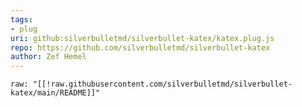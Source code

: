 ```yaml
---
tags:
- plug
uri: github:silverbulletmd/silverbullet-katex/katex.plug.js
repo: https://github.com/silverbulletmd/silverbullet-katex
author: Zef Hemel
---
```


```template
raw: "[[!raw.githubusercontent.com/silverbulletmd/silverbullet-katex/main/README]]"
```